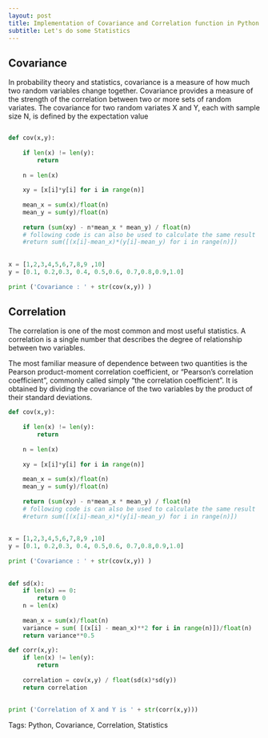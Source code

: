 ```yaml
---
layout: post
title: Implementation of Covariance and Correlation function in Python
subtitle: Let's do some Statistics
---
```



## Covariance

In probability theory and statistics, covariance is a measure of how much two random variables change together.
Covariance provides a measure of the strength of the correlation between two or more sets of random variates. 
The covariance for two random variates X and Y, each with sample size N, is defined by the expectation value



```python

def cov(x,y):
 
    if len(x) != len(y):
        return
         
    n = len(x)
     
    xy = [x[i]*y[i] for i in range(n)]
     
    mean_x = sum(x)/float(n)
    mean_y = sum(y)/float(n)
     
    return (sum(xy) - n*mean_x * mean_y) / float(n)
    # following code is can also be used to calculate the same result
    #return sum([(x[i]-mean_x)*(y[i]-mean_y) for i in range(n)])
 
 
x = [1,2,3,4,5,6,7,8,9 ,10]
y = [0.1, 0.2,0.3, 0.4, 0.5,0.6, 0.7,0.8,0.9,1.0]
 
print ('Covariance : ' + str(cov(x,y)) ) 

```

## Correlation 

The correlation is one of the most common and most useful statistics. A correlation is a single number that describes the degree of relationship between two variables.

The most familiar measure of dependence between two quantities is the Pearson product-moment correlation coefficient, or “Pearson’s correlation coefficient”, commonly called simply “the correlation coefficient”. It is obtained by dividing the covariance of the two variables by the product of their standard deviations.



```python
def cov(x,y):
 
    if len(x) != len(y):
        return
         
    n = len(x)
     
    xy = [x[i]*y[i] for i in range(n)]
     
    mean_x = sum(x)/float(n)
    mean_y = sum(y)/float(n)
     
    return (sum(xy) - n*mean_x * mean_y) / float(n)
    # following code is can also be used to calculate the same result
    #return sum([(x[i]-mean_x)*(y[i]-mean_y) for i in range(n)])
 
 
x = [1,2,3,4,5,6,7,8,9 ,10]
y = [0.1, 0.2,0.3, 0.4, 0.5,0.6, 0.7,0.8,0.9,1.0]
 
print ('Covariance : ' + str(cov(x,y)) ) 
 
 
def sd(x):
    if len(x) == 0:
        return 0
    n = len(x)
     
    mean_x = sum(x)/float(n)    
    variance = sum( [(x[i] - mean_x)**2 for i in range(n)])/float(n)
    return variance**0.5
     
def corr(x,y):
    if len(x) != len(y):
        return
         
    correlation = cov(x,y) / float(sd(x)*sd(y))
    return correlation
 
 
print ('Correlation of X and Y is ' + str(corr(x,y)))
```


Tags: Python, Covariance, Correlation, Statistics
